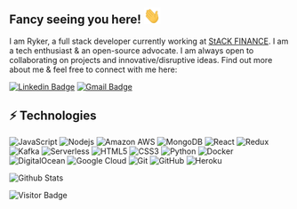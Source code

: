 ## Fancy seeing you here! <img src="https://raw.githubusercontent.com/RykerXE/RykerXE/master/wave.gif" width="30px">

I am Ryker, a full stack developer currently working at [StACK FINANCE](https://stackfinance.co/). I am a tech enthusiast & an open-source advocate. I am always open to collaborating on projects and innovative/disruptive ideas. Find out more about me & feel free to connect with me here:

[![Linkedin Badge](https://img.shields.io/badge/-rajnish-blue?style=flat-square&logo=Linkedin&logoColor=white&link=https://www.linkedin.com/in/rykerxs/)](https://www.linkedin.com/in/rykerxs/)
[![Gmail Badge](https://img.shields.io/badge/-rajnishxsn@gmail.com-c14438?style=flat-square&logo=Gmail&logoColor=white&link=mailto:rajnishxsn@gmail.com)](mailto:rajnishxsn@gmail.com)

## ⚡ Technologies

![JavaScript](https://img.shields.io/badge/-JavaScript-black??style=for-the-badge&logo=appveyor&logo=javascript)
![Nodejs](https://img.shields.io/badge/-Nodejs-black??style=for-the-badge&logo=appveyor&logo=Node.js)
![Amazon AWS](https://img.shields.io/badge/Amazon%20AWS-232F3E??style=for-the-badge&logo=appveyor&logo=amazon-aws)
![MongoDB](https://img.shields.io/badge/-MongoDB-black?style=flat-square&logo=mongodb)
![React](https://img.shields.io/badge/-React-black?style=flat-square&logo=react)
![Redux](https://img.shields.io/badge/-Redux-764ABC?style=flat-square&logo=redux)
![Kafka](https://img.shields.io/badge/-Kafka-000000?style=flat-square&logo=Apache-Kafka)
![Serverless](https://img.shields.io/badge/-Serverless-00000?style=flat-square&logo=Serverless)
![HTML5](https://img.shields.io/badge/-HTML5-E34F26?style=flat-square&logo=html5&logoColor=white)
![CSS3](https://img.shields.io/badge/-CSS3-1572B6?style=flat-square&logo=css3)
![Python](https://img.shields.io/badge/-Python-black?style=flat-square&logo=Python)
![Docker](https://img.shields.io/badge/-Docker-black?style=flat-square&logo=docker)
![DigitalOcean](https://img.shields.io/badge/-Digital%20Ocean-darkblue?style=flat-square&logo=digitalocean)
![Google Cloud](https://img.shields.io/badge/Google%20Cloud-black?style=flat-square&logo=google-cloud)
![Git](https://img.shields.io/badge/-Git-black?style=flat-square&logo=git)
![GitHub](https://img.shields.io/badge/-GitHub-181717?style=flat-square&logo=github)
![Heroku](https://img.shields.io/badge/-Heroku-430098?style=flat-square&logo=heroku)

![Github Stats](https://github-readme-stats.vercel.app/api?username=RykerXE&show_icons=true)

![Visitor Badge](https://visitor-badge.laobi.icu/badge?page_id=RykerXE.RykerXE)

